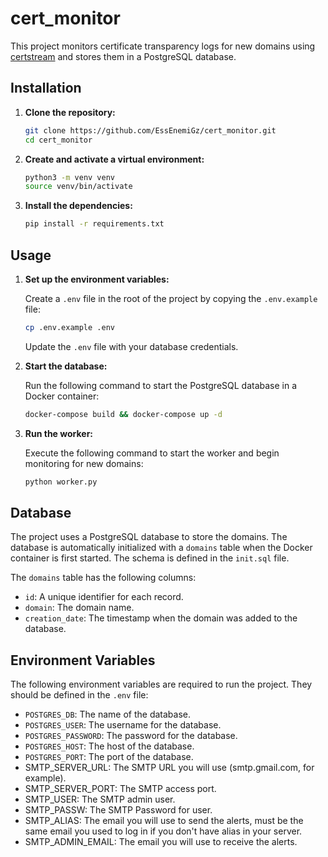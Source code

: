 # cert_monitor

This project monitors certificate transparency logs for new domains using [certstream](https://github.com/CaliDog/certstream-server) and stores them in a PostgreSQL database.

## Installation

1. **Clone the repository:**

   ```bash
   git clone https://github.com/EssEnemiGz/cert_monitor.git
   cd cert_monitor
   ```

2. **Create and activate a virtual environment:**

   ```bash
   python3 -m venv venv
   source venv/bin/activate
   ```

3. **Install the dependencies:**

   ```bash
   pip install -r requirements.txt
   ```

## Usage

1. **Set up the environment variables:**

   Create a `.env` file in the root of the project by copying the `.env.example` file:

   ```bash
   cp .env.example .env
   ```

   Update the `.env` file with your database credentials.

2. **Start the database:**

   Run the following command to start the PostgreSQL database in a Docker container:

   ```bash
   docker-compose build && docker-compose up -d
   ```

3. **Run the worker:**

   Execute the following command to start the worker and begin monitoring for new domains:

   ```bash
   python worker.py
   ```

## Database

The project uses a PostgreSQL database to store the domains. The database is automatically initialized with a `domains` table when the Docker container is first started. The schema is defined in the `init.sql` file.

The `domains` table has the following columns:

- `id`: A unique identifier for each record.
- `domain`: The domain name.
- `creation_date`: The timestamp when the domain was added to the database.

## Environment Variables

The following environment variables are required to run the project. They should be defined in the `.env` file:

- `POSTGRES_DB`: The name of the database.
- `POSTGRES_USER`: The username for the database.
- `POSTGRES_PASSWORD`: The password for the database.
- `POSTGRES_HOST`: The host of the database.
- `POSTGRES_PORT`: The port of the database.
- SMTP_SERVER_URL: The SMTP URL you will use (smtp.gmail.com, for example).
- SMTP_SERVER_PORT: The SMTP access port.
- SMTP_USER: The SMTP admin user.
- SMTP_PASSW: The SMTP Password for user.
- SMTP_ALIAS: The email you will use to send the alerts, must be the same email you used to log in if you don't have alias in your server.
- SMTP_ADMIN_EMAIL: The email you will use to receive the alerts.
